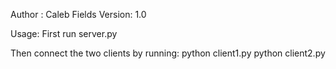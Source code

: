 Author : Caleb Fields
Version: 1.0

Usage:
First run server.py 

Then connect the two clients by running:
python client1.py
python client2.py
